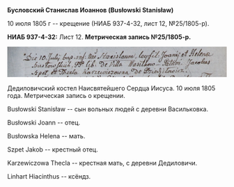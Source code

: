 **Бусловский Станислав Иоаннов (Busłowski Stanisław)**

10 июля 1805 г -- крещение (НИАБ 937-4-32, лист 12, №25/1805-р).

**НИАБ 937-4-32:** Лист 12. **Метрическая запись №25/1805-р.**

![](./media/176f717aabcfb90087a807522fca2819bf30acfe.png)

Дедиловичский костел Наисвятейшего Сердца Иисуса. 10 июля 1805 года.
Метрическая запись о крещении.

Busłowski Stanisław -- сын вольных людей с деревни Васильковка.

Busłowski Joann -- отец.

Busłowska Helena -- мать.

Szpet Jakob -- крестный отец.

Karzewiczowa Thecla -- крестная мать, с деревни Дедиловичи.

Linhart Hiacinthus -- ксёндз.
